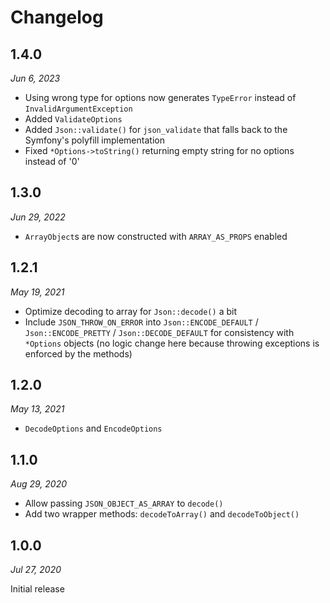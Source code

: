 # Changelog

## 1.4.0

*Jun 6, 2023*

* Using wrong type for options now generates `TypeError` instead of `InvalidArgumentException`
* Added `ValidateOptions`
* Added `Json::validate()` for `json_validate` that falls back to the Symfony's polyfill implementation
* Fixed `*Options->toString()` returning empty string for no options instead of '0'

## 1.3.0

*Jun 29, 2022*

* `ArrayObject`s are now constructed with `ARRAY_AS_PROPS` enabled

## 1.2.1

*May 19, 2021*

* Optimize decoding to array for `Json::decode()` a bit
* Include `JSON_THROW_ON_ERROR` into
  `Json::ENCODE_DEFAULT` /
  `Json::ENCODE_PRETTY` /
  `Json::DECODE_DEFAULT`
  for consistency with `*Options` objects
  (no logic change here because throwing exceptions is enforced by the methods)

## 1.2.0

*May 13, 2021*

* `DecodeOptions` and `EncodeOptions`

## 1.1.0

*Aug 29, 2020*

* Allow passing `JSON_OBJECT_AS_ARRAY` to `decode()`
* Add two wrapper methods: `decodeToArray()` and `decodeToObject()`

## 1.0.0

*Jul 27, 2020*

Initial release
